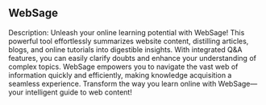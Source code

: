 ## WebSage

Description:
Unleash your online learning potential with WebSage! This powerful tool effortlessly summarizes website content, distilling articles, blogs, and online tutorials into digestible insights. With integrated Q&A features, you can easily clarify doubts and enhance your understanding of complex topics. WebSage empowers you to navigate the vast web of information quickly and efficiently, making knowledge acquisition a seamless experience. Transform the way you learn online with WebSage—your intelligent guide to web content!
